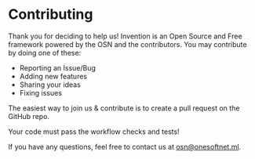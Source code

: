 # Contributing

Thank you for deciding to help us!
Invention is an Open Source and Free framework powered by the OSN and the contributors. You may contribute by doing one of these:

- Reporting an Issue/Bug
- Adding new features
- Sharing your ideas
- Fixing issues

The easiest way to join us & contribute is to create a pull request on the GitHub repo.

Your code must pass the workflow checks and tests!

If you have any questions, feel free to contact us at [osn@onesoftnet.ml](mailto:osn@onesoftnet.ml).
